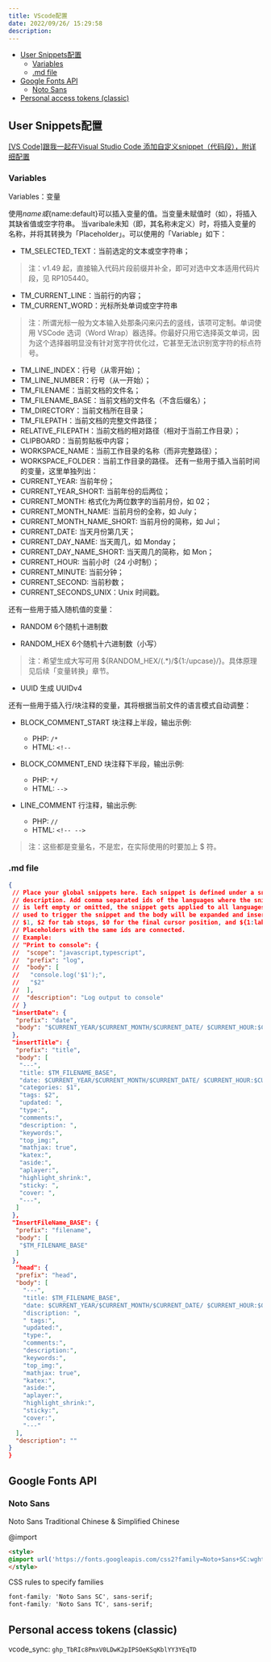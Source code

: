 ```yaml
---
title: VScode配置
date: 2022/09/26/ 15:29:58
description: 
---
```


- [User Snippets配置](#user-snippets配置)
  - [Variables](#variables)
  - [.md file](#md-file)
- [Google Fonts API](#google-fonts-api)
  - [Noto Sans](#noto-sans)
- [Personal access tokens (classic)](#personal-access-tokens-classic)

## User Snippets配置

[[VS Code]跟我一起在Visual Studio Code 添加自定义snippet（代码段），附详细配置](https://blog.csdn.net/maokelong95/article/details/54379046)

### Variables

Variables：变量

使用$name或${name:default}可以插入变量的值。当变量未赋值时（如），将插入其缺省值或空字符串。 当varibale未知（即，其名称未定义）时，将插入变量的名称，并将其转换为「Placeholder」。可以使用的「Variable」如下：

- TM_SELECTED_TEXT：当前选定的文本或空字符串；

> 注：v1.49 起，直接输入代码片段前缀并补全，即可对选中文本适用代码片段，见 RP105440。

- TM_CURRENT_LINE：当前行的内容；
- TM_CURRENT_WORD：光标所处单词或空字符串

> 注：所谓光标一般为文本输入处那条闪来闪去的竖线，该项可定制。单词使用 VSCode 选词（Word Wrap）器选择。你最好只用它选择英文单词，因为这个选择器明显没有针对宽字符优化过，它甚至无法识别宽字符的标点符号。

- TM_LINE_INDEX：行号（从零开始）；
- TM_LINE_NUMBER：行号（从一开始）；
- TM_FILENAME：当前文档的文件名；
- TM_FILENAME_BASE：当前文档的文件名（不含后缀名）；
- TM_DIRECTORY：当前文档所在目录；
- TM_FILEPATH：当前文档的完整文件路径；
- RELATIVE_FILEPATH：当前文档的相对路径（相对于当前工作目录）；
- CLIPBOARD：当前剪贴板中内容；
- WORKSPACE_NAME：当前工作目录的名称（而非完整路径）；
- WORKSPACE_FOLDER：当前工作目录的路径。
还有一些用于插入当前时间的变量，这里单独列出：
- CURRENT_YEAR: 当前年份；
- CURRENT_YEAR_SHORT: 当前年份的后两位；
- CURRENT_MONTH: 格式化为两位数字的当前月份，如 02；
- CURRENT_MONTH_NAME: 当前月份的全称，如 July；
- CURRENT_MONTH_NAME_SHORT: 当前月份的简称，如 Jul；
- CURRENT_DATE: 当天月份第几天；
- CURRENT_DAY_NAME: 当天周几，如 Monday；
- CURRENT_DAY_NAME_SHORT: 当天周几的简称，如 Mon；
- CURRENT_HOUR: 当前小时（24 小时制）；
- CURRENT_MINUTE: 当前分钟；
- CURRENT_SECOND: 当前秒数；
- CURRENT_SECONDS_UNIX：Unix 时间戳。

还有一些用于插入随机值的变量：

- RANDOM 6个随机十进制数

- RANDOM_HEX 6个随机十六进制数（小写）

> 注：希望生成大写可用 \${RANDOM_HEX/(.*)/${1:/upcase}/}。具体原理见后续「变量转换」章节。

- UUID 生成 UUIDv4

还有一些用于插入行/块注释的变量，其将根据当前文件的语言模式自动调整：

- BLOCK_COMMENT_START 块注释上半段，输出示例:
  - PHP: `/*`
  - HTML: `<!--`

- BLOCK_COMMENT_END 块注释下半段，输出示例:
  - PHP: `*/`
  - HTML: `-->`

- LINE_COMMENT 行注释，输出示例:
  - PHP: `//`
  - HTML: `<!-- -->`

> 注：这些都是变量名，不是宏，在实际使用的时要加上 $ 符。

### .md file

```json
{
 // Place your global snippets here. Each snippet is defined under a snippet name and has a scope, prefix, body and 
 // description. Add comma separated ids of the languages where the snippet is applicable in the scope field. If scope 
 // is left empty or omitted, the snippet gets applied to all languages. The prefix is what is 
 // used to trigger the snippet and the body will be expanded and inserted. Possible variables are: 
 // $1, $2 for tab stops, $0 for the final cursor position, and ${1:label}, ${2:another} for placeholders. 
 // Placeholders with the same ids are connected.
 // Example:
 // "Print to console": {
 //  "scope": "javascript,typescript",
 //  "prefix": "log",
 //  "body": [
 //   "console.log('$1');",
 //   "$2"
 //  ],
 //  "description": "Log output to console"
 // }
 "insertDate": {
  "prefix": "date",
  "body": "$CURRENT_YEAR/$CURRENT_MONTH/$CURRENT_DATE/ $CURRENT_HOUR:$CURRENT_MINUTE:$CURRENT_SECOND"
 },
 "insertTitle": {
  "prefix": "title",
  "body": [
   "---",
   "title: $TM_FILENAME_BASE",
   "date: $CURRENT_YEAR/$CURRENT_MONTH/$CURRENT_DATE/ $CURRENT_HOUR:$CURRENT_MINUTE:$CURRENT_SECOND",
   "categories: $1",
   "tags: $2",
   "updated: ",
   "type:",
   "comments:",
   "description: ",
   "keywords:",
   "top_img:",
   "mathjax: true",
   "katex:",
   "aside:",
   "aplayer:",
   "highlight_shrink:",
   "sticky: ",
   "cover: ",
   "---",
  ]
 },
 "InsertFileName_BASE": {
  "prefix": "filename",
  "body": [
   "$TM_FILENAME_BASE"
  ]
 },
  "head": {
  "prefix": "head",
  "body": [
    "---",
    "title: $TM_FILENAME_BASE",
    "date: $CURRENT_YEAR/$CURRENT_MONTH/$CURRENT_DATE/ $CURRENT_HOUR:$CURRENT_MINUTE:$CURRENT_SECOND",
    "discription: ",
    " tags:",
    "updated:",
    "type:",
    "comments:",
    "description:",
    "keywords:",
    "top_img:",
    "mathjax: true",
    "katex:",
    "aside:",
    "aplayer:",
    "highlight_shrink:",
    "sticky:",
    "cover:",
    "---"
  ],
  "description": ""
}
}
```

## Google Fonts API

### Noto Sans

Noto Sans Traditional Chinese & Simplified Chinese

@import

```html
<style>
@import url('https://fonts.googleapis.com/css2?family=Noto+Sans+SC:wght@100;300;400;500;700;900&family=Noto+Sans+TC:wght@100;300;400;500;700;900&display=swap');
</style>
```

CSS rules to specify families

```css
font-family: 'Noto Sans SC', sans-serif;
font-family: 'Noto Sans TC', sans-serif;
```

## Personal access tokens (classic)

vcode_sync: `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`
